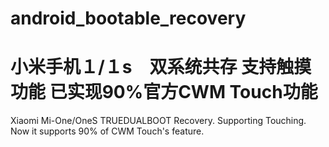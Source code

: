 android_bootable_recovery
=========================
小米手机１/１s　双系统共存
支持触摸功能
已实现90%官方CWM Touch功能
=========================
Xiaomi Mi-One/OneS TRUEDUALBOOT Recovery.
Supporting Touching.
Now it supports 90% of CWM Touch's feature.
